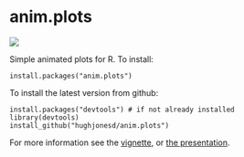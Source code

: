 anim.plots
==========

<img src='https://travis-ci.org/hughjonesd/anim.plots.svg?branch=master'>

Simple animated plots for R. To install:

```{splus}
install.packages("anim.plots")
```

To install the latest version from github:

```{splus}
install.packages("devtools") # if not already installed
library(devtools)
install_github("hughjonesd/anim.plots")
```

For more information see the [vignette](http://hughjonesd.github.io/anim.plots.html), or [the presentation](http://hughjonesd.github.io/anim-plots-presentation.html).
